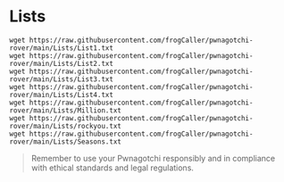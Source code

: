 # Lists

   ```
   wget https://raw.githubusercontent.com/frogCaller/pwnagotchi-rover/main/Lists/List1.txt
   wget https://raw.githubusercontent.com/frogCaller/pwnagotchi-rover/main/Lists/List2.txt
   wget https://raw.githubusercontent.com/frogCaller/pwnagotchi-rover/main/Lists/List3.txt
   wget https://raw.githubusercontent.com/frogCaller/pwnagotchi-rover/main/Lists/List4.txt
   wget https://raw.githubusercontent.com/frogCaller/pwnagotchi-rover/main/Lists/Million.txt
   wget https://raw.githubusercontent.com/frogCaller/pwnagotchi-rover/main/Lists/rockyou.txt
   wget https://raw.githubusercontent.com/frogCaller/pwnagotchi-rover/main/Lists/Seasons.txt
   ```

> Remember to use your Pwnagotchi responsibly and in compliance with ethical standards and legal regulations.
